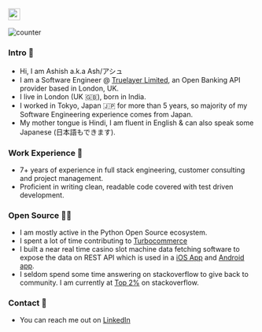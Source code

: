 ### <img src="https://github.com/TheDudeThatCode/TheDudeThatCode/blob/master/Assets/Hi.gif" width="24px"> 

![counter](https://ens582o2g1aixgc.m.pipedream.net)

### Intro 👋 
- Hi, I am Ashish a.k.a Ash/アシュ 
- I am a Software Engineer @ [Truelayer Limited](https://truelayer.com), an Open Banking API provider based in London, UK.
- I live in London (UK 🇬🇧), born in India. 
- I worked in Tokyo, Japan 🇯🇵 for more than 5 years, so majority of my Software Engineering experience comes from Japan.
- My mother tongue is Hindi, I am fluent in English & can also speak some Japanese (日本語もできます).

### Work Experience 💪 
- 7+ years of experience in full stack engineering, customer consulting and project management.
- Proficient in writing clean, readable code covered with test driven development.

### Open Source 👨‍💻 
- I am mostly active in the Python Open Source ecosystem.
- I spent a lot of time contributing to [Turbocommerce](https://github.com/ashdaily/turbocommerce)
- I built a near real time casino slot machine data fetching software to expose the data on REST API which is used in a [iOS App](https://tamakoshiapp.com/ios.downloads) and [Android app](https://tamakoshiapp.com/android.downloads).
- I seldom spend some time answering on stackoverflow to give back to community. I am currently at [Top 2%](https://stackoverflow.com/users/3753776/ash-singh) on stackoverflow.

### Contact 🤝
- You can reach me out on [LinkedIn](https://www.linkedin.com/in/ashisawesome/) 

